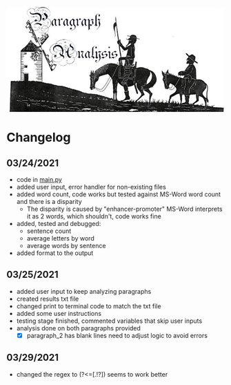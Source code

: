 ![Paragraph Analysis](Resources/header.jpg)

# Changelog

## **03/24/2021**
- code in [main.py](main.py)
- added user input, error handler for non-existing files
- added word count, code works but tested against MS-Word word count and there is a disparity
    - The disparity is caused by "enhancer-promoter" MS-Word interprets it as 2 words, which shouldn't, code works fine
- added, tested and debugged:
    - sentence count
    - average letters by word
    - average words by sentence
- added format to the output

## **03/25/2021**
- added user input to keep analyzing paragraphs
- created results txt file
- changed print to terminal code to match the txt file
- added some user instructions
- testing stage finished, commented variables that skip user inputs
- analysis done on both paragraphs provided
    - [X] paragraph_2 has blank lines need to adjust logic to avoid errors

## **03/29/2021**
- changed the regex to (?<=[.!?]) seems to work better
